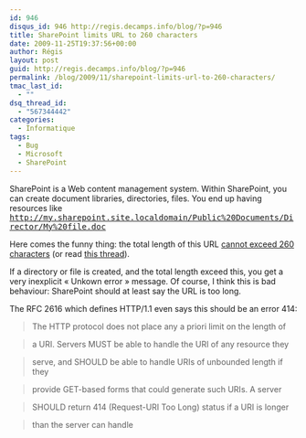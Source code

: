 ```yaml
---
id: 946
disqus_id: 946 http://regis.decamps.info/blog/?p=946
title: SharePoint limits URL to 260 characters
date: 2009-11-25T19:37:56+00:00
author: Régis
layout: post
guid: http://regis.decamps.info/blog/?p=946
permalink: /blog/2009/11/sharepoint-limits-url-to-260-characters/
tmac_last_id:
  - ""
dsq_thread_id:
  - "567344442"
categories:
  - Informatique
tags:
  - Bug
  - Microsoft
  - SharePoint
---
```

SharePoint is a Web content management system. Within SharePoint, you can create document libraries, directories, files. You end up having resources like <tt>http://my.sharepoint.site.localdomain/Public%20Documents/Director/My%20file.doc</tt>

Here comes the funny thing: the total length of this URL [cannot exceed 260 characters](http://www.sharepointjoel.com/Lists/Posts/Post.aspx?ID=111) (or read [this thread](http://social.technet.microsoft.com/Forums/en/sharepointadmin/thread/2ea9a90f-028d-425c-be8b-8455bfdf0baa)).

If a directory or file is created, and the total length exceed this, you get a very inexplicit « Unkown error » message. Of course, I think this is bad behaviour: SharePoint should at least say the URL is too long.

The RFC 2616 which defines HTTP/1.1 even says this should be an error 414:

> The HTTP protocol does not place any a priori limit on the length of
     
> a URI. Servers MUST be able to handle the URI of any resource they
     
> serve, and SHOULD be able to handle URIs of unbounded length if they
     
> provide GET-based forms that could generate such URIs. A server
     
> SHOULD return 414 (Request-URI Too Long) status if a URI is longer
     
> than the server can handle
